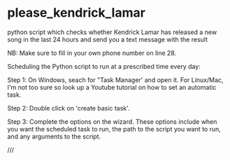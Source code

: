 # please_kendrick_lamar
python script which checks whether Kendrick Lamar has released a new song in the last 24 hours and send you a text message with the result




NB: Make sure to fill in your own phone number on line 28.

Scheduling the Python script to run at a prescribed time every day:

Step 1: On Windows, seach for "Task Manager' and open it. For Linux/Mac, I'm not too sure so look up a Youtube tutorial on how to set an automatic task.

Step 2: Double click on 'create basic task'.

Step 3: Complete the options on the wizard. These options include when you want the scheduled task to run, the path to the script you want to run, and any arguments to the script.

///
